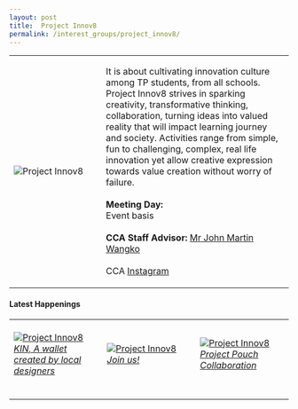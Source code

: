 ```yaml
---
layout: post
title:  Project Innov8
permalink: /interest_groups/project_innov8/
---
```


<div>
    <table>
        <tr>
            <td style="width:33%"><image src="{{site.baseurl}}/images/CCA-projectinnov8.png" style="display:block;margin-left:auto;margin-right:auto;" alt="Project Innov8"></image></td>
            <td>
                <p>
                    It is about cultivating innovation culture among TP students, from all schools. Project Innov8 strives in sparking creativity, transformative thinking, collaboration, turning ideas into valued reality that will impact learning journey and society. Activities range from simple, fun to challenging, complex, real life innovation yet allow creative expression towards value creation without worry of failure.<br>
                <br>
                    <b>Meeting Day:</b><br>
                    Event basis<br>
                    <br>
                    <b>CCA Staff Advisor:</b> <a href="mailto:Martin_John@tp.edu.sg">Mr John Martin Wangko</a><br>
                    <br>
                    CCA <a href="https://www.instagram.com/projectinnov8/">Instagram</a>
                </p>
            </td>
        </tr>
    </table>
</div>

#### Latest Happenings

<div>
    <table>
        <tr>
            <td style="width:33%"><br>
                <a href="https://www.instagram.com/p/CN6LGlDnI5s/">
                    <image src="{{site.baseurl}}/images/CCA-pi8-ig4.png" style="display:block;margin-left:auto;margin-right:auto;" alt="Project Innov8">
                    <h6 style="margin-top:0%">KIN, A wallet created by local designers</h6>
                    </image>
                </a>
            </td>
            <td style="width:33%"><br>
                <a href="https://www.instagram.com/p/COOlFeIng7C/">
                    <image src="{{site.baseurl}}/images/CCA-pi8-ig5.png" style="display:block;margin-left:auto;margin-right:auto;" alt="Project Innov8">
                    <h6 style="margin-top:0%">Join us!</h6>
                    </image>
                </a>
            </td>
            <td style="width:33%"><br>
                <a href="https://www.instagram.com/p/CKK7hu6H0w-/">
                    <image src="{{site.baseurl}}/images/CCA-projectinnov8_IG1.png" style="display:block;margin-left:auto;margin-right:auto;" alt="Project Innov8">
                    <h6 style="margin-top:0%">Project Pouch Collaboration</h6>
                    </image>
                </a>
            </td>
        </tr>
    </table>
</div>
